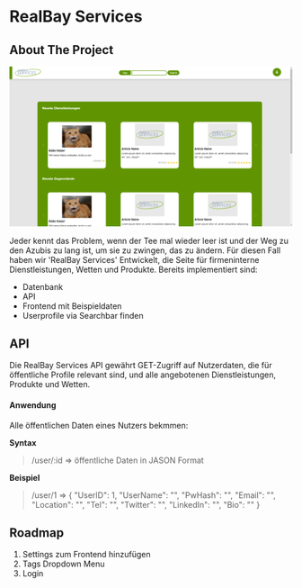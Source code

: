 # RealBay Services

<!-- ABOUT THE PROJECT -->
## About The Project

![RealBay Home Screen](readme/RealBayHomeScreen.png)

Jeder kennt das Problem, wenn der Tee mal wieder leer ist und der Weg zu den Azubis zu lang ist, um sie zu zwingen, das zu ändern.
Für diesen Fall haben wir 'RealBay Services' Entwickelt, die Seite für firmeninterne Dienstleistungen, Wetten und Produkte.
Bereits implementiert sind:

* Datenbank 
* API 
* Frontend mit Beispieldaten
* Userprofile via Searchbar finden

<!-- API -->
## API

Die RealBay Services API gewährt GET-Zugriff auf Nutzerdaten, die für öffentliche Profile relevant sind, und alle angebotenen Dienstleistungen, Produkte und Wetten.

#### Anwendung

Alle öffentlichen Daten eines Nutzers bekmmen:

**Syntax**
> /user/:id
> => öffentliche Daten in JASON Format
 
**Beispiel**
> /user/1
> =>
> {
> "UserID": 1,
> "UserName": "",
> "PwHash": "",
> "Email": "",
> "Location": "",
> "Tel": "",
> "Twitter": "",
> "LinkedIn": "", 
> "Bio": ""
> }

<!-- Roadmap -->
## Roadmap

1. Settings zum Frontend hinzufügen
2. Tags Dropdown Menu
3. Login
